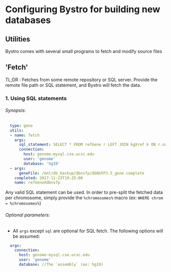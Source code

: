 # Configuring Bystro for building new databases

## Utilities
Bystro comes with several small programs to fetch and modify source files

## 'Fetch'

TL;DR : Fetches from some remote repository or SQL server. Provide the remote file path or SQL statement, and Bystro will fetch the data.

### 1. Using SQL statements

###### Synopsis:
```yaml
  type: gene
  utils:
  - name: fetch
    args:
      sql_statement: SELECT * FROM refGene r LEFT JOIN kgXref k ON r.name = k.refseq WHERE chrom = %chromosomes%;
      connection:
        host: genome-mysql.cse.ucsc.edu
        user: 'genome'
        database: 'hg19'
  - args:
      geneFile: /mnt/db_backup/dbnsfp/dbNSFP3.5_gene.complete
    completed: 2017-11-23T19:25:00
    name: refGeneXdbnsfp
```

Any valid SQL statement can be used. In order to pre-split the fetched data per chromosome, simply provide the `%chromosomes%` macro (ex: `WHERE chrom = %chromosomes%`)

###### Optional parameters:
- All `args` except `sql` are optional for SQL fetch. The following options will be assumed:
```yaml
  args:
    connection:
      host: genome-mysql.cse.ucsc.edu
      user: 'genome'
      database: //The `assembly` (ex: hg19)
```